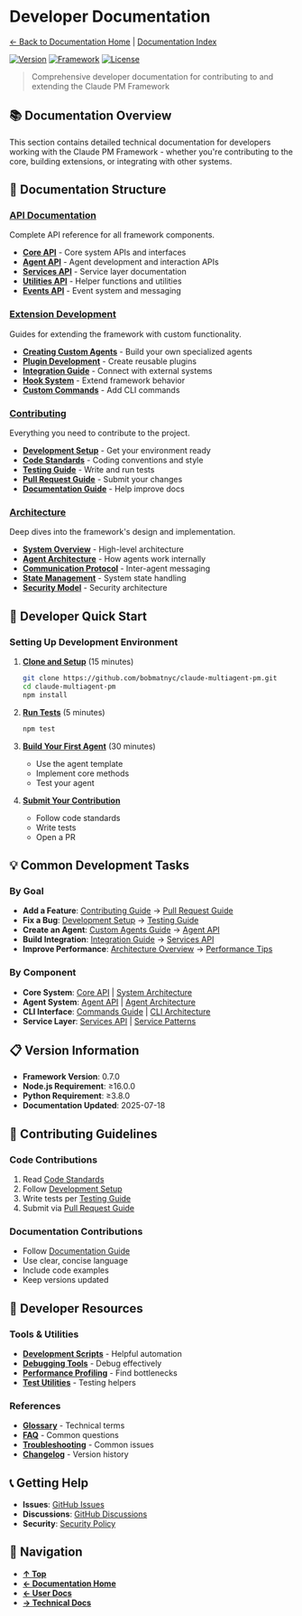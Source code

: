 # Developer Documentation

[← Back to Documentation Home](../README.md) | [Documentation Index](../index.md)

[![Version](https://img.shields.io/badge/version-0.7.0-blue.svg)](https://www.npmjs.com/package/@bobmatnyc/claude-multiagent-pm)
[![Framework](https://img.shields.io/badge/framework-014-green.svg)](../../framework/CLAUDE.md)
[![License](https://img.shields.io/badge/license-MIT-blue.svg)](../../LICENSE)

> Comprehensive developer documentation for contributing to and extending the Claude PM Framework

## 📚 Documentation Overview

This section contains detailed technical documentation for developers working with the Claude PM Framework - whether you're contributing to the core, building extensions, or integrating with other systems.

## 📖 Documentation Structure

### [API Documentation](./api/README.md)
Complete API reference for all framework components.

- **[Core API](./api/core.md)** - Core system APIs and interfaces
- **[Agent API](./api/agents.md)** - Agent development and interaction APIs
- **[Services API](./api/services.md)** - Service layer documentation
- **[Utilities API](./api/utilities.md)** - Helper functions and utilities
- **[Events API](./api/events.md)** - Event system and messaging

### [Extension Development](./extensions/README.md)
Guides for extending the framework with custom functionality.

- **[Creating Custom Agents](./extensions/custom-agents.md)** - Build your own specialized agents
- **[Plugin Development](./extensions/plugins.md)** - Create reusable plugins
- **[Integration Guide](./extensions/integrations.md)** - Connect with external systems
- **[Hook System](./extensions/hooks.md)** - Extend framework behavior
- **[Custom Commands](./extensions/commands.md)** - Add CLI commands

### [Contributing](./contributing/README.md)
Everything you need to contribute to the project.

- **[Development Setup](./contributing/setup.md)** - Get your environment ready
- **[Code Standards](./contributing/standards.md)** - Coding conventions and style
- **[Testing Guide](./contributing/testing.md)** - Write and run tests
- **[Pull Request Guide](./contributing/pull-requests.md)** - Submit your changes
- **[Documentation Guide](./contributing/documentation.md)** - Help improve docs

### [Architecture](./architecture/README.md)
Deep dives into the framework's design and implementation.

- **[System Overview](./architecture/overview.md)** - High-level architecture
- **[Agent Architecture](./architecture/agents.md)** - How agents work internally
- **[Communication Protocol](./architecture/communication.md)** - Inter-agent messaging
- **[State Management](./architecture/state.md)** - System state handling
- **[Security Model](./architecture/security.md)** - Security architecture

## 🚀 Developer Quick Start

### Setting Up Development Environment

1. **[Clone and Setup](./contributing/setup.md)** (15 minutes)
   ```bash
   git clone https://github.com/bobmatnyc/claude-multiagent-pm.git
   cd claude-multiagent-pm
   npm install
   ```

2. **[Run Tests](./contributing/testing.md)** (5 minutes)
   ```bash
   npm test
   ```

3. **[Build Your First Agent](./extensions/custom-agents.md)** (30 minutes)
   - Use the agent template
   - Implement core methods
   - Test your agent

4. **[Submit Your Contribution](./contributing/pull-requests.md)**
   - Follow code standards
   - Write tests
   - Open a PR

## 💡 Common Development Tasks

### By Goal
- **Add a Feature**: [Contributing Guide](./contributing/README.md) → [Pull Request Guide](./contributing/pull-requests.md)
- **Fix a Bug**: [Development Setup](./contributing/setup.md) → [Testing Guide](./contributing/testing.md)
- **Create an Agent**: [Custom Agents Guide](./extensions/custom-agents.md) → [Agent API](./api/agents.md)
- **Build Integration**: [Integration Guide](./extensions/integrations.md) → [Services API](./api/services.md)
- **Improve Performance**: [Architecture Overview](./architecture/overview.md) → [Performance Tips](./contributing/performance.md)

### By Component
- **Core System**: [Core API](./api/core.md) | [System Architecture](./architecture/overview.md)
- **Agent System**: [Agent API](./api/agents.md) | [Agent Architecture](./architecture/agents.md)
- **CLI Interface**: [Commands Guide](./extensions/commands.md) | [CLI Architecture](./architecture/cli.md)
- **Service Layer**: [Services API](./api/services.md) | [Service Patterns](./architecture/services.md)

## 📋 Version Information

- **Framework Version**: 0.7.0
- **Node.js Requirement**: ≥16.0.0
- **Python Requirement**: ≥3.8.0
- **Documentation Updated**: 2025-07-18

## 🤝 Contributing Guidelines

### Code Contributions
1. Read [Code Standards](./contributing/standards.md)
2. Follow [Development Setup](./contributing/setup.md)
3. Write tests per [Testing Guide](./contributing/testing.md)
4. Submit via [Pull Request Guide](./contributing/pull-requests.md)

### Documentation Contributions
- Follow [Documentation Guide](./contributing/documentation.md)
- Use clear, concise language
- Include code examples
- Keep versions updated

## 🔧 Developer Resources

### Tools & Utilities
- **[Development Scripts](./tools/scripts.md)** - Helpful automation
- **[Debugging Tools](./tools/debugging.md)** - Debug effectively
- **[Performance Profiling](./tools/profiling.md)** - Find bottlenecks
- **[Test Utilities](./tools/testing.md)** - Testing helpers

### References
- **[Glossary](./reference/glossary.md)** - Technical terms
- **[FAQ](./reference/faq.md)** - Common questions
- **[Troubleshooting](./reference/troubleshooting.md)** - Common issues
- **[Changelog](../releases/README.md)** - Version history

## 📞 Getting Help

- **Issues**: [GitHub Issues](https://github.com/bobmatnyc/claude-multiagent-pm/issues)
- **Discussions**: [GitHub Discussions](https://github.com/bobmatnyc/claude-multiagent-pm/discussions)
- **Security**: [Security Policy](./contributing/security.md)

## 🔄 Navigation

- **[↑ Top](#developer-documentation)**
- **[← Documentation Home](../README.md)**
- **[← User Docs](../user/README.md)**
- **[→ Technical Docs](../technical/README.md)**